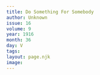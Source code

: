 ```yaml
---
title: Do Something For Somebody
author: Unknown
issue: 16
volume: 9
year: 1916
month: 36
day: V
tags:
layout: page.njk
image:
---
```


